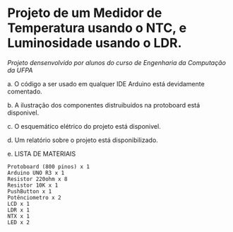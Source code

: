 # Projeto de um Medidor de Temperatura usando o NTC, e Luminosidade usando o LDR.

*Projeto densenvolvido por alunos do curso de Engenharia da Computação da UFPA*

a. O código a ser usado em qualquer IDE Arduino está devidamente comentado.


b. A ilustração dos componentes distruibuidos na protoboard está disponivel.


c. O esquemático elétrico do projeto está disponivel.


d. Um relatório sobre o projeto está disponibilizado.


e. LISTA DE MATERIAIS
  
	Protoboard (800 pinos) x 1
	Arduino UNO R3 x 1  
	Resistor 220ohm x 8 
	Resistor 10K x 1
	PushButton x 1
	Potênciometro x 2
	LCD x 1
	LDR x 1
	NTX x 1
	LED x 2
